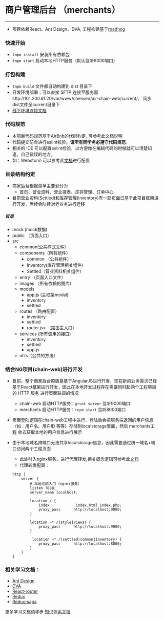 # 商户管理后台 （merchants）
------------
* 项目依赖React、Ant Design、DVA, 工程构建基于[roadhog](https://github.com/sorrycc/roadhog)

### 快速开始
* `tnpm install` 安装所有依赖包
* `tnpm start` 启动本地HTTP服务（默认监听8000端口）

### 打包构建
* `tnpm build` 文件都自动构建到 dist 目录下
* 开发环境部署：可以直接 SFTP 连接至服务器 sftp://101.200.61.20/var/www/chensen/air-chain-web/current/， 同步dist文件至current目录下
* [线下环境连接文档](http://gitlab.choicesoft.com.cn/doc/wiki/wikis/offlineevn)


### 代码规范
* 本项目代码规范基于AirBnb的代码约定, 可参考此[文档说明](https://github.com/dwqs/react-style-guide)
* 代码提交前会进行eslint校验，**请所有同学务必遵守代码规范**。
* 相关的 IDE 可以配置eslint检验，以方便你在编辑代码的时候就可以清楚知道，自己错误的地方。 
* 如：Webstorm 可以参考此[文档](https://www.jetbrains.com/help/webstorm/2017.1/eslint.html)进行配置


### 目录结构约定
* 商家后台根据菜单主要划分为
	* 首页、营业资料、营业报表、库存管理、订单中心
* 目前营业资料(Settled)和库存管理(Inventory)有一部页面已基于此项目框架进行开发，后续会陆续对老业务进行迁移

##### 目录
* mock (mock数据)
* public （页面入口）
* src
	* common(公共样式文件)
	* components（所有组件）
		* common （公共组件）
		* Inventory(库存管理相关组件)
		* Settled（营业资料相关组件）
	* entry （页面入口文件）
	* images （所有依赖的图片）
	* models
		* app.js (主框架modal)
		* inventory
		* settled
	* routes （路由配置）
		* inventory
		* settled
		* router.jsx 	（路由主入口）
	* services (所有调用的接口)
		* inventory
		* settled
		* app.js
	* utils（公共的方法）		

### 结合NG项目(chain-web)进行开发
* 目前，整个商家后台原版是基于AngularJS进行开发，现在新的业务需求已经基于React框架进行开发，因此在本地开发过程存在需要同时起两个工程项目的 HTTP 服务 进行页面联调的情况
	* chain-web 启动HTTP服务：`grunt server` 监听9000端口
	* merchants 启动HTTP服务：`tnpm start` 监听8000端口  
* 页面登陆逻辑在chain-web工程中进行，登陆后会把服务端返回的用户信息（如：用户名、用户ID 等等）存储到localstorage里面，然后 merchants工程 会去获取本地的用户信息进行展示
* 由于本地域名跨端口无法共享localstorage信息，因此需要通过统一域名+端口访问两个工程页面
	* 此处引入nginx服务，进行代理转发,相关概念逻辑可参考此[文档](http://gitlab.choicesoft.com.cn/doc/wiki/wikis/gum9ne)
	* 代理转发配置：

	```
	http {
    	server {
	        # 本地访问入口（nginx服务）
	        listen 7888;
	        server_name localhost;

	        location / {
	        	index            index.html index.php;
				proxy_pass 		http://localhost:9000;
	        }

	        location ~* /(style|views) {
				proxy_pass 		http://localhost:9000;
	        }

			 location ~* /(settled|common|inventory) {
	            proxy_pass 		http://localhost:8000;
	        }
    	}
	}
	``` 			

### 相关学习文档：
* [Ant Design](https://react-guide.github.io/react-router-cn/)
* [DVA](https://github.com/dvajs/dva/blob/master/docs/API_zh-CN.md)
* [React-router](https://react-guide.github.io/react-router-cn/)
* [Redux](http://cn.redux.js.org/index.html)
* [Redux-saga](http://leonshi.com/redux-saga-in-chinese/index.html)

更多学习文档请移步 [知识体系文档](http://gitlab.choicesoft.com.cn/doc/wiki/wikis/knowledge)
